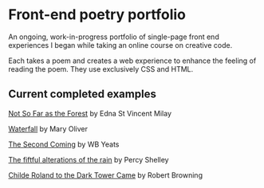 # Front-end poetry portfolio

An ongoing, work-in-progress portfolio of single-page front end experiences I began while taking an online course on creative code.

Each takes a poem and creates a web experience to enhance the feeling of reading the poem. They use exclusively CSS and HTML.

## Current completed examples

[Not So Far as the Forest](https://tichaelmurvey.github.io/poetry_portfolio/forest) by Edna St Vincent Milay

[Waterfall](https://tichaelmurvey.github.io/poetry_portfolio/waterfall) by Mary Oliver

[The Second Coming](https://tichaelmurvey.github.io/poetry_portfolio/secondcoming) by WB Yeats

[The fiftful alterations of the rain](https://tichaelmurvey.github.io/poetry_portfolio/fitfulalternations.html) by Percy Shelley

[Childe Roland to the Dark Tower Came](https://tichaelmurvey.github.io/poetry_portfolio/childeroland) by Robert Browning

